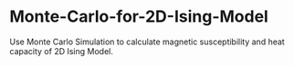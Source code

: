 # Monte-Carlo-for-2D-Ising-Model
Use Monte Carlo Simulation to calculate magnetic susceptibility and heat capacity of 2D Ising Model.
